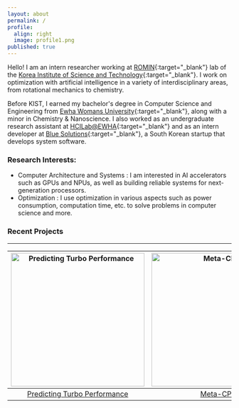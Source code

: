 ```yaml
---
layout: about
permalink: /
profile:
  align: right
  image: profile1.png
published: true
---
```


Hello! I am an intern researcher working at [ROMIN](https://romin.re.kr/){:target="_blank"} lab of the [Korea Institute of Science and Technology](https://www.kist.re.kr/eng/index.do){:target="_blank"}. I work on optimization with artificial intelligence in a variety of interdisciplinary areas, from rotational mechanics to chemistry. 

Before KIST, I earned my bachelor's degree in Computer Science and Engineering from [Ewha Womans University](https://www.ewha.ac.kr/ewhaen/index.do){:target="_blank"}, along with a minor in Chemistry & Nanoscience. I also worked as an undergraduate research assistant at [HCILab@EWHA](https://hcil-ewha.github.io/homepage/){:target="_blank"} and as an intern developer at [Blue Solutions](http://www.bluechain.kr/main#){:target="_blank"}, a South Korean startup that develops system software.

### Research Interests:
- Computer Architecture and Systems : I am interested in AI accelerators such as GPUs and NPUs, as well as building reliable systems for next-generation processors.   
- Optimization : I use optimization in various aspects such as power consumption, computation time, etc. to solve problems in computer science and more.

   
### Recent Projects 
-------------------
| <a href="{{site.baseurl}}/projects/1turbo-prediction/"><img src="{{site.baseurl}}/assets/images/mlpArch.png" alt="Predicting Turbo Performance" width="300"></a> | <a href="{{site.baseurl}}/projects/2meta-cps/"><img src="{{site.baseurl}}/assets/images/m-cps.png" alt="Meta-CPS" width="300"></a> | <a href="{{site.baseurl}}/projects/">More →</a>|
|:---:|:---:|:---:|
|[Predicting Turbo Performance]({{site.baseurl}}/projects/1turbo-prediction/) | [Meta-CPS]({{site.baseurl}}/projects/2meta-cps/) |<br>|